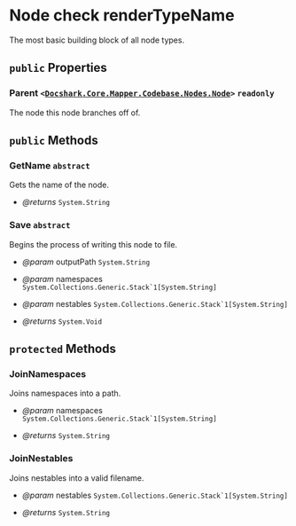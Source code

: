 # Node check renderTypeName

The most basic building block of all node types.

## `public` Properties

### Parent <code><<a href="./Node.md">Docshark.Core.Mapper.Codebase.Nodes.Node</a>></code> `readonly`

The node this node branches off of.



## `public` Methods

### GetName `abstract`

Gets the name of the node.

- *@returns* <code title="comments here">System.String</code>

### Save `abstract`

Begins the process of writing this node to file.

- *@param* outputPath <code title="comments here">System.String</code>
- *@param* namespaces <code title="comments here">System.Collections.Generic.Stack`1[System.String]</code>
- *@param* nestables <code title="comments here">System.Collections.Generic.Stack`1[System.String]</code>

- *@returns* <code title="comments here">System.Void</code>

## `protected` Methods

### JoinNamespaces

Joins namespaces into a path.

- *@param* namespaces <code title="comments here">System.Collections.Generic.Stack`1[System.String]</code>

- *@returns* <code title="comments here">System.String</code>

### JoinNestables

Joins nestables into a valid filename.

- *@param* nestables <code title="comments here">System.Collections.Generic.Stack`1[System.String]</code>

- *@returns* <code title="comments here">System.String</code>